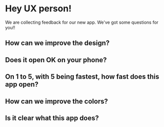 # Hey UX person!

We are collecting feedback for our new app. We've got some questions for you!!

## How can we improve the design?

## Does it open OK on your phone?

## On 1 to 5, with 5 being fastest, how fast does this app open?

## How can we improve the colors?

## Is it clear what this app does?
